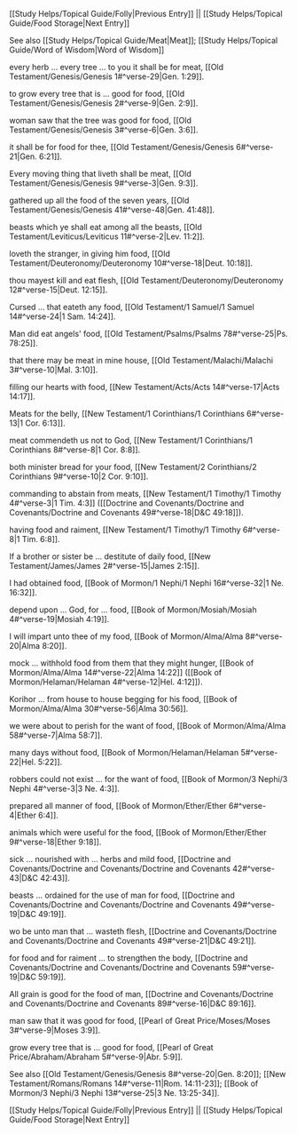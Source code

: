 [[Study Helps/Topical Guide/Folly|Previous Entry]]  ||  [[Study Helps/Topical Guide/Food Storage|Next Entry]]

 See also [[Study Helps/Topical Guide/Meat|Meat]]; [[Study Helps/Topical Guide/Word of Wisdom|Word of Wisdom]]

 every herb ... every tree ... to you it shall be for meat, [[Old Testament/Genesis/Genesis 1#^verse-29|Gen. 1:29]].

 to grow every tree that is ... good for food, [[Old Testament/Genesis/Genesis 2#^verse-9|Gen. 2:9]].

 woman saw that the tree was good for food, [[Old Testament/Genesis/Genesis 3#^verse-6|Gen. 3:6]].

 it shall be for food for thee, [[Old Testament/Genesis/Genesis 6#^verse-21|Gen. 6:21]].

 Every moving thing that liveth shall be meat, [[Old Testament/Genesis/Genesis 9#^verse-3|Gen. 9:3]].

 gathered up all the food of the seven years, [[Old Testament/Genesis/Genesis 41#^verse-48|Gen. 41:48]].

 beasts which ye shall eat among all the beasts, [[Old Testament/Leviticus/Leviticus 11#^verse-2|Lev. 11:2]].

 loveth the stranger, in giving him food, [[Old Testament/Deuteronomy/Deuteronomy 10#^verse-18|Deut. 10:18]].

 thou mayest kill and eat flesh, [[Old Testament/Deuteronomy/Deuteronomy 12#^verse-15|Deut. 12:15]].

 Cursed ... that eateth any food, [[Old Testament/1 Samuel/1 Samuel 14#^verse-24|1 Sam. 14:24]].

 Man did eat angels' food, [[Old Testament/Psalms/Psalms 78#^verse-25|Ps. 78:25]].

 that there may be meat in mine house, [[Old Testament/Malachi/Malachi 3#^verse-10|Mal. 3:10]].

 filling our hearts with food, [[New Testament/Acts/Acts 14#^verse-17|Acts 14:17]].

 Meats for the belly, [[New Testament/1 Corinthians/1 Corinthians 6#^verse-13|1 Cor. 6:13]].

 meat commendeth us not to God, [[New Testament/1 Corinthians/1 Corinthians 8#^verse-8|1 Cor. 8:8]].

 both minister bread for your food, [[New Testament/2 Corinthians/2 Corinthians 9#^verse-10|2 Cor. 9:10]].

 commanding to abstain from meats, [[New Testament/1 Timothy/1 Timothy 4#^verse-3|1 Tim. 4:3]] ([[Doctrine and Covenants/Doctrine and Covenants/Doctrine and Covenants 49#^verse-18|D&C 49:18]]).

 having food and raiment, [[New Testament/1 Timothy/1 Timothy 6#^verse-8|1 Tim. 6:8]].

 If a brother or sister be ... destitute of daily food, [[New Testament/James/James 2#^verse-15|James 2:15]].

 I had obtained food, [[Book of Mormon/1 Nephi/1 Nephi 16#^verse-32|1 Ne. 16:32]].

 depend upon ... God, for ... food, [[Book of Mormon/Mosiah/Mosiah 4#^verse-19|Mosiah 4:19]].

 I will impart unto thee of my food, [[Book of Mormon/Alma/Alma 8#^verse-20|Alma 8:20]].

 mock ... withhold food from them that they might hunger, [[Book of Mormon/Alma/Alma 14#^verse-22|Alma 14:22]] ([[Book of Mormon/Helaman/Helaman 4#^verse-12|Hel. 4:12]]).

 Korihor ... from house to house begging for his food, [[Book of Mormon/Alma/Alma 30#^verse-56|Alma 30:56]].

 we were about to perish for the want of food, [[Book of Mormon/Alma/Alma 58#^verse-7|Alma 58:7]].

 many days without food, [[Book of Mormon/Helaman/Helaman 5#^verse-22|Hel. 5:22]].

 robbers could not exist ... for the want of food, [[Book of Mormon/3 Nephi/3 Nephi 4#^verse-3|3 Ne. 4:3]].

 prepared all manner of food, [[Book of Mormon/Ether/Ether 6#^verse-4|Ether 6:4]].

 animals which were useful for the food, [[Book of Mormon/Ether/Ether 9#^verse-18|Ether 9:18]].

 sick ... nourished with ... herbs and mild food, [[Doctrine and Covenants/Doctrine and Covenants/Doctrine and Covenants 42#^verse-43|D&C 42:43]].

 beasts ... ordained for the use of man for food, [[Doctrine and Covenants/Doctrine and Covenants/Doctrine and Covenants 49#^verse-19|D&C 49:19]].

 wo be unto man that ... wasteth flesh, [[Doctrine and Covenants/Doctrine and Covenants/Doctrine and Covenants 49#^verse-21|D&C 49:21]].

 for food and for raiment ... to strengthen the body, [[Doctrine and Covenants/Doctrine and Covenants/Doctrine and Covenants 59#^verse-19|D&C 59:19]].

 All grain is good for the food of man, [[Doctrine and Covenants/Doctrine and Covenants/Doctrine and Covenants 89#^verse-16|D&C 89:16]].

 man saw that it was good for food, [[Pearl of Great Price/Moses/Moses 3#^verse-9|Moses 3:9]].

 grow every tree that is ... good for food, [[Pearl of Great Price/Abraham/Abraham 5#^verse-9|Abr. 5:9]].

 See also [[Old Testament/Genesis/Genesis 8#^verse-20|Gen. 8:20]]; [[New Testament/Romans/Romans 14#^verse-11|Rom. 14:11-23]]; [[Book of Mormon/3 Nephi/3 Nephi 13#^verse-25|3 Ne. 13:25-34]].

[[Study Helps/Topical Guide/Folly|Previous Entry]]  ||  [[Study Helps/Topical Guide/Food Storage|Next Entry]]
